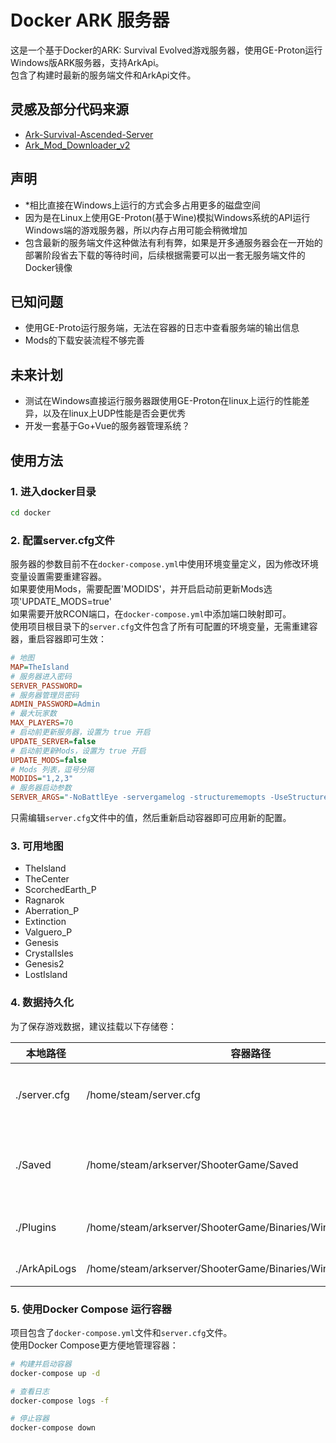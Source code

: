 # Docker ARK 服务器

这是一个基于Docker的ARK: Survival Evolved游戏服务器，使用GE-Proton运行Windows版ARK服务器，支持ArkApi。  
包含了构建时最新的服务端文件和ArkApi文件。

## 灵感及部分代码来源
- [Ark-Survival-Ascended-Server](https://github.com/Acekorneya/Ark-Survival-Ascended-Server)
- [Ark_Mod_Downloader_v2](https://github.com/CobraColin/Ark_Mod_Downloader_v2)

## 声明
- *相比直接在Windows上运行的方式会多占用更多的磁盘空间
- 因为是在Linux上使用GE-Proton(基于Wine)模拟Windows系统的API运行Windows端的游戏服务器，所以内存占用可能会稍微增加
- 包含最新的服务端文件这种做法有利有弊，如果是开多通服务器会在一开始的部署阶段省去下载的等待时间，后续根据需要可以出一套无服务端文件的Docker镜像

## 已知问题
- 使用GE-Proto运行服务端，无法在容器的日志中查看服务端的输出信息
- Mods的下载安装流程不够完善

## 未来计划
- 测试在Windows直接运行服务器跟使用GE-Proton在linux上运行的性能差异，以及在linux上UDP性能是否会更优秀
- 开发一套基于Go+Vue的服务器管理系统？

## 使用方法

### 1. 进入docker目录
```bash
cd docker
```

### 2. 配置server.cfg文件

服务器的参数目前不在`docker-compose.yml`中使用环境变量定义，因为修改环境变量设置需要重建容器。  
如果要使用Mods，需要配置'MODIDS'，并开启启动前更新Mods选项'UPDATE_MODS=true'  
如果需要开放RCON端口，在`docker-compose.yml`中添加端口映射即可。  
使用项目根目录下的`server.cfg`文件包含了所有可配置的环境变量，无需重建容器，重启容器即可生效：

```ini
# 地图
MAP=TheIsland
# 服务器进入密码
SERVER_PASSWORD=
# 服务器管理员密码
ADMIN_PASSWORD=Admin
# 最大玩家数
MAX_PLAYERS=70
# 启动前更新服务器，设置为 true 开启
UPDATE_SERVER=false
# 启动前更新Mods，设置为 true 开启
UPDATE_MODS=false
# Mods 列表，逗号分隔
MODIDS="1,2,3"
# 服务器启动参数
SERVER_ARGS="-NoBattlEye -servergamelog -structurememopts -UseStructureStasisGrid -SecureSendArKPayload -UseItemDupeCheck -UseSecureSpawnRules -nosteamclient -game -server -log -MinimumTimeBetweenInventoryRetrieval=3600 -newsaveformat -usestore" 
```

只需编辑`server.cfg`文件中的值，然后重新启动容器即可应用新的配置。

### 3. 可用地图

- TheIsland
- TheCenter
- ScorchedEarth_P
- Ragnarok
- Aberration_P
- Extinction
- Valguero_P
- Genesis
- CrystalIsles
- Genesis2
- LostIsland

### 4. 数据持久化

为了保存游戏数据，建议挂载以下存储卷：

| 本地路径 | 容器路径 | 说明 |
|---------|---------|------|
| ./server.cfg | /home/steam/server.cfg | *必须，配置服务器启动参数的文件 |
| ./Saved | /home/steam/arkserver/ShooterGame/Saved | 服务器保存文件，包含Configs、Logs、SavedArks |
| ./Plugins | /home/steam/arkserver/ShooterGame/Binaries/Win64/ArkApi/Plugins | ArkApi 插件文件存放位置 |
| ./ArkApiLogs | /home/steam/arkserver/ShooterGame/Binaries/Win64/logs | ArkApi 的日志文件 |

### 5. 使用Docker Compose 运行容器

项目包含了`docker-compose.yml`文件和`server.cfg`文件。  
使用Docker Compose更方便地管理容器：

```bash
# 构建并启动容器
docker-compose up -d

# 查看日志
docker-compose logs -f

# 停止容器
docker-compose down
```